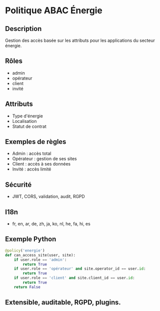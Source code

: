 # Politique ABAC Énergie

## Description
Gestion des accès basée sur les attributs pour les applications du secteur énergie.

## Rôles
- admin
- opérateur
- client
- invité

## Attributs
- Type d'énergie
- Localisation
- Statut de contrat

## Exemples de règles
- Admin : accès total
- Opérateur : gestion de ses sites
- Client : accès à ses données
- Invité : accès limité

## Sécurité
- JWT, CORS, validation, audit, RGPD

## I18n
- fr, en, ar, de, zh, ja, ko, nl, he, fa, hi, es

## Exemple Python
```python
@policy('energie')
def can_access_site(user, site):
    if user.role == 'admin':
        return True
    if user.role == 'opérateur' and site.operator_id == user.id:
        return True
    if user.role == 'client' and site.client_id == user.id:
        return True
    return False
```

## Extensible, auditable, RGPD, plugins.
